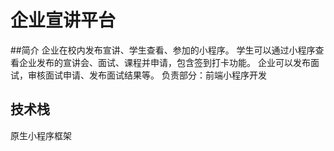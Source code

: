 # 企业宣讲平台
##简介 
企业在校内发布宣讲、学生查看、参加的小程序。
学生可以通过小程序查看企业发布的宣讲会、面试、课程并申请，包含签到打卡功能。
企业可以发布面试，审核面试申请、发布面试结果等。
负责部分：前端小程序开发
## 技术栈
原生小程序框架
